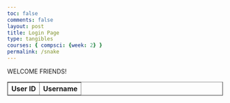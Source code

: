 ```yaml
---
toc: false
comments: false
layout: post
title: Login Page
type: tangibles
courses: { compsci: {week: 2} }
permalink: /snake
---
```


WELCOME FRIENDS!


<html lang="en">
<head>
    <meta charset="UTF-8">
    <meta name="viewport" content="width=device-width, initial-scale=1.0">
    <title>Data Table</title>
</head>
<body>
    <table border="1">
        <thead>
            <tr>
                <th>User ID</th>
                <th>Username</th>
                <!-- Add more table headers based on your User model fields -->
            </tr>
        </thead>
        <tbody id="table-body">
            <!-- Data will be dynamically added here -->
        </tbody>
    </table>
    <script type="module">
        const url = '{{site.baseurl}}/api/users';
        fetch(url)
            .then(response => {
                if (!response.ok) {
                    throw new Error('Failed to fetch data');
                }
                return response.json();
            })
            .then(data => {
                // Handle the data received from the backend
                displayDataInTable(data);
            })
            .catch(error => {
                console.error('Error:', error);
            });
        function displayDataInTable(data) {
            const tableBody = document.getElementById('table-body');
            data.forEach(user => {
                const row = document.createElement('tr');
                row.innerHTML = `
                    <td>${user.user_id}</td>
                    <td>${user.username}</td>
                    <!-- Add more table cells based on your User model fields -->
                `;
                tableBody.appendChild(row);
            });
        }
    </script>

</html>


    
